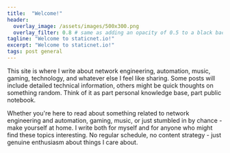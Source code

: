 ```yaml
---
title:  "Welcome!"
header:
  overlay_image: /assets/images/500x300.png
  overlay_filter: 0.8 # same as adding an opacity of 0.5 to a black background
tagline: "Welcome to staticnet.io!"
excerpt: "Welcome to staticnet.io!"
tags: post general
---
```



This site is where I write about network engineering, automation, music, gaming, technology, and whatever else I feel like sharing. Some posts will include detailed technical information, others might be quick thoughts on something random. Think of it as part personal knowledge base, part public notebook.

Whether you're here to read about something related to network engineering and automation, gaming, music, or just stumbled in by chance - make yourself at home. I write both for myself and for anyone who might find these topics interesting. No regular schedule, no content strategy - just genuine enthusiasm about things I care about.